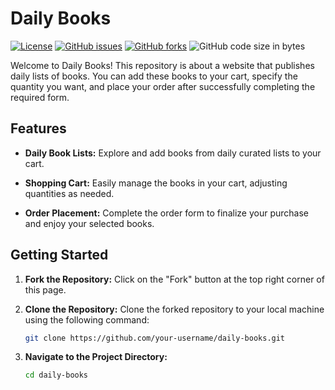 # Daily Books

[![License](https://img.shields.io/badge/license-MIT-blue.svg)](https://opensource.org/licenses/MIT)
[![GitHub issues](https://img.shields.io/github/issues/demarcoeduard/daily-books.svg)](https://github.com/demarcoeduard/daily-books/issues)
[![GitHub forks](https://img.shields.io/github/forks/demarcoeduard/daily-books.svg)](https://github.com/demarcoeduard/daily-books/network)
![GitHub code size in bytes](https://img.shields.io/github/languages/code-size/demarcoeduard/daily-books)


Welcome to Daily Books! This repository is about a website that publishes daily lists of books. You can add these books to your cart, specify the quantity you want, and place your order after successfully completing the required form.

## Features

- **Daily Book Lists:** Explore and add books from daily curated lists to your cart.
  
- **Shopping Cart:** Easily manage the books in your cart, adjusting quantities as needed.

- **Order Placement:** Complete the order form to finalize your purchase and enjoy your selected books.

## Getting Started

1. **Fork the Repository:** Click on the "Fork" button at the top right corner of this page.

2. **Clone the Repository:** Clone the forked repository to your local machine using the following command:
   ```bash
   git clone https://github.com/your-username/daily-books.git
3. **Navigate to the Project Directory:**
   ```bash
   cd daily-books
